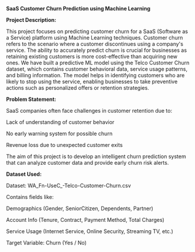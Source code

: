 **SaaS Customer Churn Prediction using Machine Learning**

**Project Description:**

This project focuses on predicting customer churn for a SaaS (Software as a Service) platform using Machine Learning techniques. Customer churn refers to the scenario where a customer discontinues using a company's service. The ability to accurately predict churn is crucial for businesses as retaining existing customers is more cost-effective than acquiring new ones.
We have built a predictive ML model using the Telco Customer Churn dataset, which contains customer behavioral data, service usage patterns, and billing information. The model helps in identifying customers who are likely to stop using the service, enabling businesses to take preventive actions such as personalized offers or retention strategies.

**Problem Statement:**

SaaS companies often face challenges in customer retention due to:

Lack of understanding of customer behavior

No early warning system for possible churn

Revenue loss due to unexpected customer exits

The aim of this project is to develop an intelligent churn prediction system that can analyze customer data and provide early churn risk alerts.

**Dataset Used:**

Dataset: WA_Fn-UseC_-Telco-Customer-Churn.csv

Contains fields like:

Demographics (Gender, SeniorCitizen, Dependents, Partner)

Account Info (Tenure, Contract, Payment Method, Total Charges)

Service Usage (Internet Service, Online Security, Streaming TV, etc.)

Target Variable: Churn (Yes / No)




